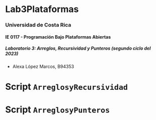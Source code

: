 # Lab3Plataformas
### Universidad de Costa Rica
#### IE 0117 - Programación Bajo Plataformas Abiertas
##### Laboratorio 3: Arreglos, Recursividad y Punteros (segundo ciclo del 2023)

- Alexa López Marcos, B94353

# Script `ArreglosyRecursividad`

# Script `ArreglosyPunteros`
